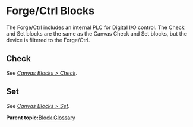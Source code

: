 # Forge/Ctrl Blocks

The Forge/Ctrl includes an internal PLC for Digital I/O control. The Check and Set blocks are the same as the Canvas Check and Set blocks, but the device is filtered to the Forge/Ctrl.

## Check

See [*Canvas Blocks \> Check*](Canvas-Check.md).

## Set

See [*Canvas Blocks \> Set*](Canvas-Set.md).

**Parent topic:**[Block Glossary](../TaskCanvasBlockGlossary/BlockGlossaryOverview.md)

